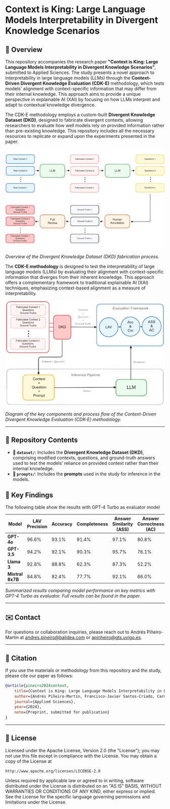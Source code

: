 # Context is King: Large Language Models Interpretability in Divergent Knowledge Scenarios

## 📝 Overview

This repository accompanies the research paper **"Context is King: Large Language Models Interpretability in Divergent Knowledge Scenarios"**, submitted to Applied Sciences. The study presents a novel approach to interpretability in large language models (LLMs) through the **Context-Driven Divergent Knowledge Evaluation (CDK-E)** methodology, which tests models' alignment with context-specific information that may differ from their internal knowledge. This approach aims to provide a unique perspective in explainable AI (XAI) by focusing on how LLMs interpret and adapt to contextual knowledge divergence.

The CDK-E methodology employs a custom-built **Divergent Knowledge Dataset (DKD)**, designed to fabricate divergent contexts, allowing researchers to evaluate how well models rely on provided information rather than pre-existing knowledge. This repository includes all the necessary resources to replicate or expand upon the experiments presented in the paper.

![DKD Diagram](images/dkd_diagram.png)

*Overview of the Divergent Knowledge Dataset (DKD) fabrication process.*

The **CDK-E methodology** is designed to test the interpretability of large language models (LLMs) by evaluating their alignment with context-specific information that diverges from their inherent knowledge. This approach offers a complementary framework to traditional explainable AI (XAI) techniques, emphasizing context-based alignment as a measure of interpretability.

![CDK-E Methodology Diagram](images/cdke_diagram.png)

*Diagram of the key components and process flow of the Context-Driven Divergent Knowledge Evaluation (CDK-E) methodology.*

___


## 📂 Repository Contents

- **📁 `dataset/`**: Includes the **Divergent Knowledge Dataset (DKD)**, comprising modified contexts, questions, and ground-truth answers used to test the models’ reliance on provided context rather than their internal knowledge.
- **📁 `prompts/`**: Includes the **prompts** used in the study for inference in the models.
  
## 🏅 Key Findings

The following table show the results with GPT-4 Turbo as evaluator model

| Model            | LAV Precision | Accuracy | Completeness | Answer Similarity (ASS) | Answer Correctness (AC) |
|------------------|---------------|----------|--------------|-------------------------|-------------------------|
| **GPT-4o**       | 96.6%         | 93.1%    | 91.4%        | 97.1%                   |80.8%                    |
| **GPT-3.5**      | 94.2%         | 92.1%    | 90.3%        | 95.7%                   |76.1%                    |
| **Llama 3**      | 92.8%         | 88.8%    | 62.3%        | 87.3%                   |52.2%                    |
| **Mixtral 8x7B** | 84.8%         | 82.4%    | 77.7%        | 92.1%                   |66.0%                    |

*Summarized results comparing model performance on key metrics with GPT-4 Turbo as evaluator. Full results can be found in the paper.*

___


## ✉️ Contact

For questions or collaboration inquiries, please reach out to Andrés Piñeiro-Martín at [andres.pineiro@balidea.com](mailto:andres.pineiro@balidea.com) or [apinheiro@gts.uvigo.es](mailto:apinheiro@gts.uvigo.es).

___


## 📖 Citation

If you use the materials or methodology from this repository and the study, please cite our paper as follows:

```bibtex
@article{pineiro2024context,
    title={Context is King: Large Language Models Interpretability in Divergent Knowledge Scenarios},
    author={Andrés Piñeiro-Martín, Francisco-Javier Santos-Criado, Carmen García-Mateo, Laura Docío-Fernández, María del Carmen López Pérez},
    journal={Applied Sciences},
    year={2024},
    note={Preprint, submitted for publication}
}
```
___


## 📝 License

Licensed under the Apache License, Version 2.0 (the "License");
you may not use this file except in compliance with the License.
You may obtain a copy of the License at

    http://www.apache.org/licenses/LICENSE-2.0

Unless required by applicable law or agreed to in writing, software
distributed under the License is distributed on an "AS IS" BASIS,
WITHOUT WARRANTIES OR CONDITIONS OF ANY KIND, either express or implied.
See the License for the specific language governing permissions and
limitations under the License.

